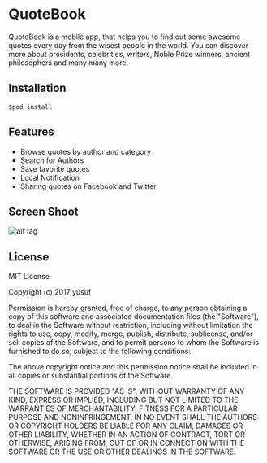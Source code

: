 # QuoteBook
QuoteBook is a mobile app, that helps you to find out some awesome quotes every day from the wisest people in the world.  You can discover more about presidents, celebrities, writers, Noble Prize winners, ancient philosophers and many many more. 
## Installation
```
$pod install
```
## Features
* Browse quotes by author and category
* Search for Authors
* Save favorite quotes
* Local Notification
* Sharing quotes on Facebook and Twitter

## Screen Shoot
![alt tag](http://g.recordit.co/wNe6QRTKxT.gif)

## License
MIT License

Copyright (c) 2017 yusuf

Permission is hereby granted, free of charge, to any person obtaining a copy
of this software and associated documentation files (the "Software"), to deal
in the Software without restriction, including without limitation the rights
to use, copy, modify, merge, publish, distribute, sublicense, and/or sell
copies of the Software, and to permit persons to whom the Software is
furnished to do so, subject to the following conditions:

The above copyright notice and this permission notice shall be included in all
copies or substantial portions of the Software.

THE SOFTWARE IS PROVIDED "AS IS", WITHOUT WARRANTY OF ANY KIND, EXPRESS OR
IMPLIED, INCLUDING BUT NOT LIMITED TO THE WARRANTIES OF MERCHANTABILITY,
FITNESS FOR A PARTICULAR PURPOSE AND NONINFRINGEMENT. IN NO EVENT SHALL THE
AUTHORS OR COPYRIGHT HOLDERS BE LIABLE FOR ANY CLAIM, DAMAGES OR OTHER
LIABILITY, WHETHER IN AN ACTION OF CONTRACT, TORT OR OTHERWISE, ARISING FROM,
OUT OF OR IN CONNECTION WITH THE SOFTWARE OR THE USE OR OTHER DEALINGS IN THE
SOFTWARE.
